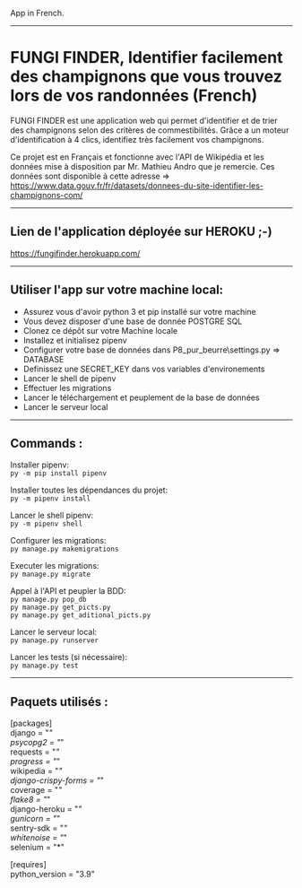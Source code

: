 App in French.
____
# FUNGI FINDER, Identifier facilement des champignons que vous trouvez lors de vos randonnées (French)

FUNGI FINDER est une application web qui permet d'identifier et de trier des champignons selon des critères de commestibilités. Grâce a un moteur d'identification à 4 clics, identifiez très facilement vos champignons.
 
Ce projet est en Français et fonctionne avec l'API de Wikipédia et les données mise à disposition par Mr. Mathieu Andro que je remercie. Ces données sont disponible à cette adresse => https://www.data.gouv.fr/fr/datasets/donnees-du-site-identifier-les-champignons-com/
____


## Lien de l'application déployée sur HEROKU ;-) 

https://fungifinder.herokuapp.com/

____
## Utiliser l'app sur votre machine local:

- Assurez vous d'avoir python 3 et pip installé sur votre machine
- Vous devez disposer d'une base de donnée POSTGRE SQL
- Clonez ce dépôt sur votre Machine locale
- Installez et initialisez pipenv
- Configurer votre base de données dans P8_pur_beurre\settings.py => DATABASE
- Definissez une SECRET_KEY dans vos variables d'environements
- Lancer le shell de pipenv
- Effectuer les migrations
- Lancer le téléchargement et peuplement de la base de données
- Lancer le serveur local

____
## Commands :

Installer pipenv:  
``` py -m pip install pipenv ```  

Installer toutes les dépendances du projet:  
``` py -m pipenv install ```  

Lancer le shell pipenv:  
``` py -m pipenv shell ```  

Configurer les migrations:  
``` py manage.py makemigrations ```  

Executer les migrations:  
``` py manage.py migrate ```  

Appel à l'API et peupler la BDD:  
``` py manage.py pop_db ```  
``` py manage.py get_picts.py ```  
``` py manage.py get_aditional_picts.py ```  

Lancer le serveur local:  
``` py manage.py runserver ```  

Lancer les tests (si nécessaire):  
``` py manage.py test ```  
___
## Paquets utilisés :

[packages]  
django = "*"  
psycopg2 = "*"  
requests = "*"  
progress = "*"  
wikipedia = "*"  
django-crispy-forms = "*"  
coverage = "*"  
flake8 = "*"  
django-heroku = "*"  
gunicorn = "*"  
sentry-sdk = "*"  
whitenoise = "*"  
selenium = "*"  

[requires]  
python_version = "3.9"  




